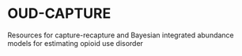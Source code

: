 # OUD-CAPTURE
Resources for capture-recapture and Bayesian integrated abundance models for estimating opioid use disorder
